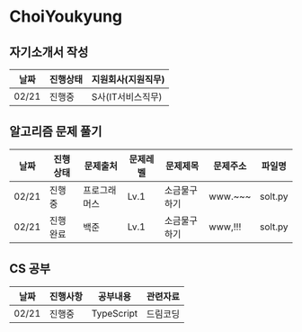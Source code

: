 # ChoiYoukyung

## 자기소개서 작성
|날짜|진행상태|지원회사(지원직무)|
|----|----|----|
|02/21|진행중|S사(IT서비스직무)|

## 알고리즘 문제 풀기
|날짜|진행상태|문제출처|문제레벨|문제제목|문제주소|파일명|
|----|----|----|----|----|----|----|
|02/21|진행중|프로그래머스|Lv.1|소금물구하기|www.~~~|solt.py|
|02/21|진행완료|백준|Lv.1|소금물구하기|www,!!!|solt.py|

## CS 공부
|날짜|진행사항|공부내용|관련자료|
|----|----|----|----|
|02/21|진행중|TypeScript|드림코딩|
